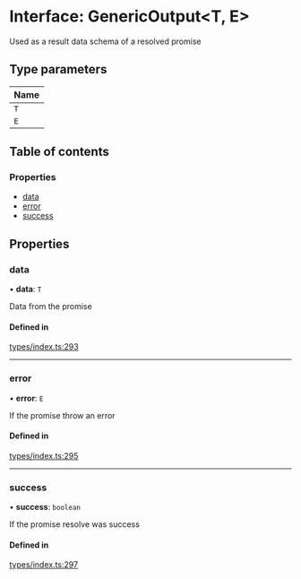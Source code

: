 # Interface: GenericOutput<T, E\>

Used as a result data schema of a resolved promise

## Type parameters

| Name |
| :------ |
| `T` |
| `E` |

## Table of contents

### Properties

- [data](GenericOutput.md#data)
- [error](GenericOutput.md#error)
- [success](GenericOutput.md#success)

## Properties

### data

• **data**: `T`

Data from the promise

#### Defined in

[types/index.ts:293](https://github.com/nevermined-io/react-components/blob/4840188/catalog/src/types/index.ts#L293)

___

### error

• **error**: `E`

If the promise throw an error

#### Defined in

[types/index.ts:295](https://github.com/nevermined-io/react-components/blob/4840188/catalog/src/types/index.ts#L295)

___

### success

• **success**: `boolean`

If the promise resolve was success

#### Defined in

[types/index.ts:297](https://github.com/nevermined-io/react-components/blob/4840188/catalog/src/types/index.ts#L297)
